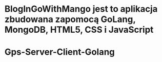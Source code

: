 # BlogInGoWithMango jest to aplikacja zbudowana zapomocą GoLang, MongoDB, HTML5, CSS i JavaScript
# Gps-Server-Client-Golang
